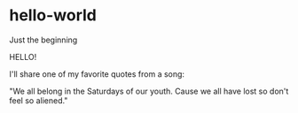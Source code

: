 # hello-world
Just the beginning

HELLO!

I'll share one of my favorite quotes from a song:

"We all belong in the Saturdays of our youth. Cause we all have lost so don't feel so aliened."
